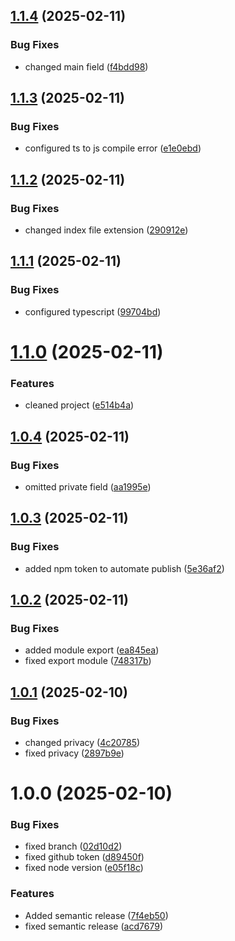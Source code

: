 ## [1.1.4](https://github.com/Oonoo19/form-filler/compare/v1.1.3...v1.1.4) (2025-02-11)


### Bug Fixes

* changed main field ([f4bdd98](https://github.com/Oonoo19/form-filler/commit/f4bdd9885afcb23796aa708cbb2fe03608b02f90))

## [1.1.3](https://github.com/Oonoo19/form-filler/compare/v1.1.2...v1.1.3) (2025-02-11)


### Bug Fixes

* configured ts to js compile error ([e1e0ebd](https://github.com/Oonoo19/form-filler/commit/e1e0ebdcfebd8f22b0c19c484b2770ed1fe80c58))

## [1.1.2](https://github.com/Oonoo19/form-filler/compare/v1.1.1...v1.1.2) (2025-02-11)


### Bug Fixes

* changed index file extension ([290912e](https://github.com/Oonoo19/form-filler/commit/290912eca522235bd8227a9358175d022deb86c3))

## [1.1.1](https://github.com/Oonoo19/form-filler/compare/v1.1.0...v1.1.1) (2025-02-11)


### Bug Fixes

* configured typescript ([99704bd](https://github.com/Oonoo19/form-filler/commit/99704bdff089bf9b06b2fd8d3b6b5c30d636a0c1))

# [1.1.0](https://github.com/Oonoo19/form-filler/compare/v1.0.4...v1.1.0) (2025-02-11)


### Features

* cleaned project ([e514b4a](https://github.com/Oonoo19/form-filler/commit/e514b4ab6d0c0e046bd45d49348b2395cc923b7b))

## [1.0.4](https://github.com/Oonoo19/form-filler/compare/v1.0.3...v1.0.4) (2025-02-11)


### Bug Fixes

* omitted private field ([aa1995e](https://github.com/Oonoo19/form-filler/commit/aa1995e39b95e83ddeaa1ac3778d1e5631f7dbc2))

## [1.0.3](https://github.com/Oonoo19/form-filler/compare/v1.0.2...v1.0.3) (2025-02-11)


### Bug Fixes

* added npm token to automate publish ([5e36af2](https://github.com/Oonoo19/form-filler/commit/5e36af2ae8aa9e986b44a993fe4b659851d13257))

## [1.0.2](https://github.com/Oonoo19/form-filler/compare/v1.0.1...v1.0.2) (2025-02-11)


### Bug Fixes

* added module export ([ea845ea](https://github.com/Oonoo19/form-filler/commit/ea845ea3757cf492bf09a2f1d0afcd7cbc61a92f))
* fixed export module ([748317b](https://github.com/Oonoo19/form-filler/commit/748317bc34f4030a70016733950c5da1b2b81726))

## [1.0.1](https://github.com/Oonoo19/form-filler/compare/v1.0.0...v1.0.1) (2025-02-10)


### Bug Fixes

* changed privacy ([4c20785](https://github.com/Oonoo19/form-filler/commit/4c20785cf59f0e8eefddbff917ead79844cc2816))
* fixed privacy ([2897b9e](https://github.com/Oonoo19/form-filler/commit/2897b9e2584def8a68e609e6806dae890b034000))

# 1.0.0 (2025-02-10)


### Bug Fixes

* fixed branch ([02d10d2](https://github.com/Oonoo19/form-filler/commit/02d10d20f17bfa46ec7ec0d0506268328c3a5b4f))
* fixed github token ([d89450f](https://github.com/Oonoo19/form-filler/commit/d89450fd302486f8d74d3cc97ecaf44fbdef8d8b))
* fixed node version ([e05f18c](https://github.com/Oonoo19/form-filler/commit/e05f18c829e526b87234a03334be504497ee8ca7))


### Features

* Added semantic release ([7f4eb50](https://github.com/Oonoo19/form-filler/commit/7f4eb50d4524cd00f598cc9136ade6398134c56d))
* fixed semantic release ([acd7679](https://github.com/Oonoo19/form-filler/commit/acd767920cea73a9fe556784730a0cfeba783138))
